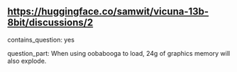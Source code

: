 ## https://huggingface.co/samwit/vicuna-13b-8bit/discussions/2

contains_question: yes

question_part: When using oobabooga to load, 24g of graphics memory will also explode.